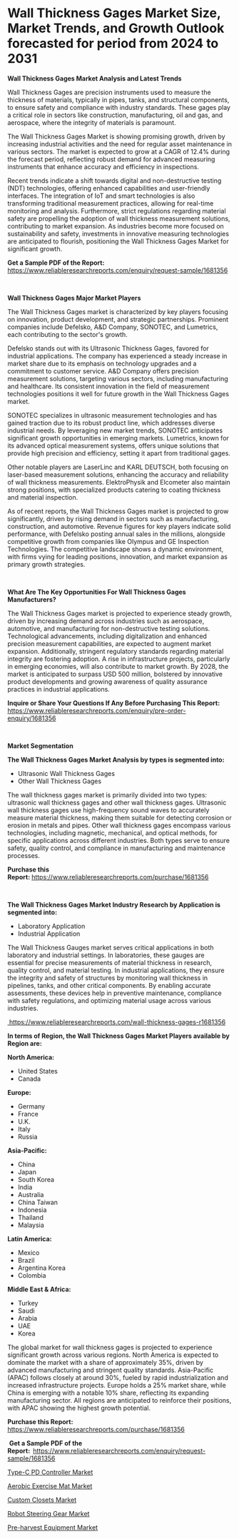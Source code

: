 <p><h1>Wall Thickness Gages Market Size, Market Trends, and Growth Outlook forecasted for period from 2024 to 2031</h1></p><p><strong>Wall Thickness Gages Market Analysis and Latest Trends</strong></p>
<p><p>Wall Thickness Gages are precision instruments used to measure the thickness of materials, typically in pipes, tanks, and structural components, to ensure safety and compliance with industry standards. These gages play a critical role in sectors like construction, manufacturing, oil and gas, and aerospace, where the integrity of materials is paramount. </p><p>The Wall Thickness Gages Market is showing promising growth, driven by increasing industrial activities and the need for regular asset maintenance in various sectors. The market is expected to grow at a CAGR of 12.4% during the forecast period, reflecting robust demand for advanced measuring instruments that enhance accuracy and efficiency in inspections. </p><p>Recent trends indicate a shift towards digital and non-destructive testing (NDT) technologies, offering enhanced capabilities and user-friendly interfaces. The integration of IoT and smart technologies is also transforming traditional measurement practices, allowing for real-time monitoring and analysis. Furthermore, strict regulations regarding material safety are propelling the adoption of wall thickness measurement solutions, contributing to market expansion. As industries become more focused on sustainability and safety, investments in innovative measuring technologies are anticipated to flourish, positioning the Wall Thickness Gages Market for significant growth.</p></p>
<p><strong>Get a Sample PDF of the Report:&nbsp;</strong> <a href="https://www.reliableresearchreports.com/enquiry/request-sample/1681356?utm_campaign=37&utm_medium=2&utm_source=Github&utm_content=ia&utm_term=04102024&utm_id=wall-thickness-gages">https://www.reliableresearchreports.com/enquiry/request-sample/1681356</a></p>
<p>&nbsp;</p>
<p><strong>Wall Thickness Gages Major Market Players</strong></p>
<p><p>The Wall Thickness Gages market is characterized by key players focusing on innovation, product development, and strategic partnerships. Prominent companies include Defelsko, A&D Company, SONOTEC, and Lumetrics, each contributing to the sector's growth.</p><p>Defelsko stands out with its Ultrasonic Thickness Gages, favored for industrial applications. The company has experienced a steady increase in market share due to its emphasis on technology upgrades and a commitment to customer service. A&D Company offers precision measurement solutions, targeting various sectors, including manufacturing and healthcare. Its consistent innovation in the field of measurement technologies positions it well for future growth in the Wall Thickness Gages market.</p><p>SONOTEC specializes in ultrasonic measurement technologies and has gained traction due to its robust product line, which addresses diverse industrial needs. By leveraging new market trends, SONOTEC anticipates significant growth opportunities in emerging markets. Lumetrics, known for its advanced optical measurement systems, offers unique solutions that provide high precision and efficiency, setting it apart from traditional gages.</p><p>Other notable players are LaserLinc and KARL DEUTSCH, both focusing on laser-based measurement solutions, enhancing the accuracy and reliability of wall thickness measurements. ElektroPhysik and Elcometer also maintain strong positions, with specialized products catering to coating thickness and material inspection.</p><p>As of recent reports, the Wall Thickness Gages market is projected to grow significantly, driven by rising demand in sectors such as manufacturing, construction, and automotive. Revenue figures for key players indicate solid performance, with Defelsko posting annual sales in the millions, alongside competitive growth from companies like Olympus and GE Inspection Technologies. The competitive landscape shows a dynamic environment, with firms vying for leading positions, innovation, and market expansion as primary growth strategies.</p></p>
<p>&nbsp;</p>
<p><strong>What Are The Key Opportunities For Wall Thickness Gages Manufacturers?</strong></p>
<p><p>The Wall Thickness Gages market is projected to experience steady growth, driven by increasing demand across industries such as aerospace, automotive, and manufacturing for non-destructive testing solutions. Technological advancements, including digitalization and enhanced precision measurement capabilities, are expected to augment market expansion. Additionally, stringent regulatory standards regarding material integrity are fostering adoption. A rise in infrastructure projects, particularly in emerging economies, will also contribute to market growth. By 2028, the market is anticipated to surpass USD 500 million, bolstered by innovative product developments and growing awareness of quality assurance practices in industrial applications.</p></p>
<p><strong>Inquire or Share Your Questions If Any Before Purchasing This Report:</strong> <a href="https://www.reliableresearchreports.com/enquiry/pre-order-enquiry/1681356?utm_campaign=37&utm_medium=2&utm_source=Github&utm_content=ia&utm_term=04102024&utm_id=wall-thickness-gages">https://www.reliableresearchreports.com/enquiry/pre-order-enquiry/1681356</a></p>
<p>&nbsp;</p>
<p><strong>Market Segmentation</strong></p>
<p><strong>The Wall Thickness Gages Market Analysis by types is segmented into:</strong></p>
<p><ul><li>Ultrasonic Wall Thickness Gages</li><li>Other Wall Thickness Gages</li></ul></p>
<p><p>The wall thickness gages market is primarily divided into two types: ultrasonic wall thickness gages and other wall thickness gages. Ultrasonic wall thickness gages use high-frequency sound waves to accurately measure material thickness, making them suitable for detecting corrosion or erosion in metals and pipes. Other wall thickness gages encompass various technologies, including magnetic, mechanical, and optical methods, for specific applications across different industries. Both types serve to ensure safety, quality control, and compliance in manufacturing and maintenance processes.</p></p>
<p><strong>Purchase this Report:&nbsp;</strong><a href="https://www.reliableresearchreports.com/purchase/1681356?utm_campaign=37&utm_medium=2&utm_source=Github&utm_content=ia&utm_term=04102024&utm_id=wall-thickness-gages">https://www.reliableresearchreports.com/purchase/1681356</a></p>
<p>&nbsp;</p>
<p><strong>The Wall Thickness Gages Market Industry Research by Application is segmented into:</strong></p>
<p><ul><li>Laboratory Application</li><li>Industrial Application</li></ul></p>
<p><p>The Wall Thickness Gauges market serves critical applications in both laboratory and industrial settings. In laboratories, these gauges are essential for precise measurements of material thickness in research, quality control, and material testing. In industrial applications, they ensure the integrity and safety of structures by monitoring wall thickness in pipelines, tanks, and other critical components. By enabling accurate assessments, these devices help in preventive maintenance, compliance with safety regulations, and optimizing material usage across various industries.</p></p>
<p><a href="https://www.reliableresearchreports.com/wall-thickness-gages-r1681356?utm_campaign=37&utm_medium=2&utm_source=Github&utm_content=ia&utm_term=04102024&utm_id=wall-thickness-gages">&nbsp;https://www.reliableresearchreports.com/wall-thickness-gages-r1681356</a></p>
<p><strong>In terms of Region, the Wall Thickness Gages Market Players available by Region are:</strong></p>
<p>
    <p> <strong> North America: </strong>
        <ul>
            <li>United States</li>
            <li>Canada</li>
        </ul>
        </p> 
    <p> <strong> Europe: </strong>
        <ul>
            <li>Germany</li>
            <li>France</li>
            <li>U.K.</li>
            <li>Italy</li>
            <li>Russia</li>
        </ul>
        </p> 
    <p> <strong> Asia-Pacific: </strong>
        <ul>
            <li>China</li>
            <li>Japan</li>
            <li>South Korea</li>
            <li>India</li>
            <li>Australia</li>
            <li>China Taiwan</li>
            <li>Indonesia</li>
            <li>Thailand</li>
            <li>Malaysia</li>
        </ul>
        </p> 
    <p> <strong> Latin America: </strong>
        <ul>
            <li>Mexico</li>
            <li>Brazil</li>
            <li>Argentina Korea</li>
            <li>Colombia</li>
        </ul>
        </p> 
    <p> <strong> Middle East & Africa: </strong>
        <ul>
            <li>Turkey</li>
            <li>Saudi</li>
            <li>Arabia</li>
            <li>UAE</li>
            <li>Korea</li>
        </ul>
    </p>
    </p>
<p><p>The global market for wall thickness gages is projected to experience significant growth across various regions. North America is expected to dominate the market with a share of approximately 35%, driven by advanced manufacturing and stringent quality standards. Asia-Pacific (APAC) follows closely at around 30%, fueled by rapid industrialization and increased infrastructure projects. Europe holds a 25% market share, while China is emerging with a notable 10% share, reflecting its expanding manufacturing sector. All regions are anticipated to reinforce their positions, with APAC showing the highest growth potential.</p></p>
<p><strong>Purchase this Report: </strong><a href="https://www.reliableresearchreports.com/purchase/1681356?utm_campaign=37&utm_medium=2&utm_source=Github&utm_content=ia&utm_term=04102024&utm_id=wall-thickness-gages">https://www.reliableresearchreports.com/purchase/1681356</a></p>
<p>&nbsp;<strong>Get a Sample PDF of the Report:&nbsp;&nbsp;</strong><a href="https://www.reliableresearchreports.com/enquiry/request-sample/1681356?utm_campaign=37&utm_medium=2&utm_source=Github&utm_content=ia&utm_term=04102024&utm_id=wall-thickness-gages">https://www.reliableresearchreports.com/enquiry/request-sample/1681356</a></p>
<p><strong></strong></p>
<p><p><a href="https://issuu.com/reportprime-2/docs/type-c-pd-controller-market-size-20_670ffa0a53026e?utm_campaign=37&utm_medium=2&utm_source=Github&utm_content=ia&utm_term=04102024&utm_id=wall-thickness-gages">Type-C PD Controller Market</a></p><p><a href="https://www.linkedin.com/pulse/future-ready-strategic-insights-global-aerobic-exercise-pqpwc?utm_campaign=37&utm_medium=2&utm_source=Github&utm_content=ia&utm_term=04102024&utm_id=wall-thickness-gages">Aerobic Exercise Mat Market</a></p><p><a href="https://www.linkedin.com/pulse/global-custom-closets-market-product-type-application-cmqfc?utm_campaign=37&utm_medium=2&utm_source=Github&utm_content=ia&utm_term=04102024&utm_id=wall-thickness-gages">Custom Closets Market</a></p><p><a href="https://issuu.com/reportprime-2/docs/robot-steering-gear-market-size-203_ae3d377fb8f28c?utm_campaign=37&utm_medium=2&utm_source=Github&utm_content=ia&utm_term=04102024&utm_id=wall-thickness-gages">Robot Steering Gear Market</a></p><p><a href="https://github.com/DianaWilson796/Market-Research-Report-List-1/blob/main/pre-harvest-equipment-market.md?utm_campaign=37&utm_medium=2&utm_source=Github&utm_content=ia&utm_term=04102024&utm_id=wall-thickness-gages">Pre-harvest Equipment Market</a></p></p>